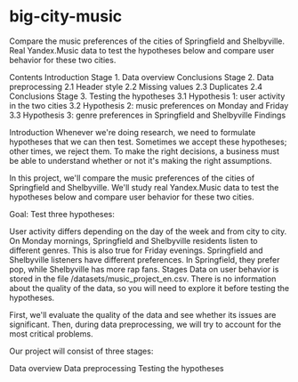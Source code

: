 # big-city-music

Compare the music preferences of the cities of Springfield and Shelbyville. Real Yandex.Music data to test the hypotheses below and compare user behavior for these two cities.


Contents 
Introduction
Stage 1. Data overview
Conclusions
Stage 2. Data preprocessing
2.1 Header style
2.2 Missing values
2.3 Duplicates
2.4 Conclusions
Stage 3. Testing the hypotheses
3.1 Hypothesis 1: user activity in the two cities
3.2 Hypothesis 2: music preferences on Monday and Friday
3.3 Hypothesis 3: genre preferences in Springfield and Shelbyville
Findings

Introduction 
Whenever we're doing research, we need to formulate hypotheses that we can then test. Sometimes we accept these hypotheses; other times, we reject them. To make the right decisions, a business must be able to understand whether or not it's making the right assumptions.

In this project, we'll compare the music preferences of the cities of Springfield and Shelbyville. We'll study real Yandex.Music data to test the hypotheses below and compare user behavior for these two cities.

Goal:
Test three hypotheses:

User activity differs depending on the day of the week and from city to city.
On Monday mornings, Springfield and Shelbyville residents listen to different genres. This is also true for Friday evenings.
Springfield and Shelbyville listeners have different preferences. In Springfield, they prefer pop, while Shelbyville has more rap fans.
Stages
Data on user behavior is stored in the file /datasets/music_project_en.csv. There is no information about the quality of the data, so you will need to explore it before testing the hypotheses.

First, we'll evaluate the quality of the data and see whether its issues are significant. Then, during data preprocessing, we will try to account for the most critical problems.

Our project will consist of three stages:

Data overview
Data preprocessing
Testing the hypotheses
